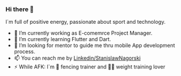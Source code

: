 ### Hi there 👋

I`m full of positive energy, passionate about sport and technology.

- 🔭 I’m currently working as E-comemrce Project Manager.
- 🌱 I’m currently learning Flutter and Dart.
- 🤔 I’m looking for mentor to guide me thru mobile App development process.
- 📫 You can reach me by [Linkedin/StanislawNagorski](https://www.linkedin.com/in/stanislawnagorski/)
- ⚡ While AFK: I`m 🤺 fencing trainer and 🏋️‍♂️ weight training lover



<!--
**StanislawNagorski/StanislawNagorski** is a ✨ _special_ ✨ repository because its `README.md` (this file) appears on your GitHub profile.

Here are some ideas to get you started:

- 🔭 I’m currently working on ...
- 🌱 I’m currently learning ...
- 👯 I’m looking to collaborate on ...
- 🤔 I’m looking for help with ...
- 💬 Ask me about ...
- 📫 How to reach me: ...
- 😄 Pronouns: ...
- ⚡ Fun fact: ...
-->
